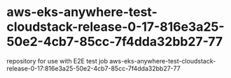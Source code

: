 # aws-eks-anywhere-test-cloudstack-release-0-17-816e3a25-50e2-4cb7-85cc-7f4dda32bb27-77
repository for use with E2E test job aws-eks-anywhere-test-cloudstack-release-0-17:816e3a25-50e2-4cb7-85cc-7f4dda32bb27-77
